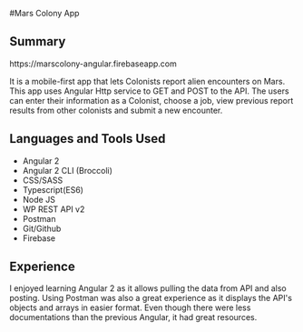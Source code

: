#Mars Colony App

Summary
------------------------------------------------------------------------------------------------------------------------------------
<p>https://marscolony-angular.firebaseapp.com<p>
<p>It is a mobile-first app that lets Colonists report alien encounters on Mars. This app uses Angular Http
service to GET and POST to the API. The users can enter their information as a Colonist, choose a job, 
view previous report results from other colonists and submit a new encounter.</p>

Languages and Tools Used
-------------------------------------------------------------------------------------------------------------------------------------
<ul>
<li>Angular 2</li>
<li>Angular 2 CLI (Broccoli)</li>
<li>CSS/SASS</li>
<li>Typescript(ES6)</li>
<li>Node JS</li>
<li>WP REST API v2</li>
<li>Postman</li>
<li>Git/Github</li>
<li>Firebase</li>
</ul>

Experience
--------------------------------------------------------------------------------------------------------------------------------------
<p>I enjoyed learning Angular 2 as it allows pulling the data from API and also posting. Using Postman was also a great 
experience as it displays the API's objects and arrays in easier format. Even though there were less documentations than
the previous Angular, it had great resources.</p>
